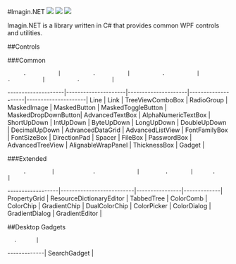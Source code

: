 ﻿#Imagin.NET ![](https://img.shields.io/badge/style-2.1-blue.svg?style=flat&label=version) ![](https://img.shields.io/badge/style-stable-green.svg?style=flat&label=build) ![](https://img.shields.io/badge/style-4.6-red.svg?style=flat&label=.NET)

Imagin.NET is a library written in C# that provides common WPF controls and utilities.

##Controls

###Common

         .          |          .          |          .          |         .          |          .          |
--------------------|---------------------|---------------------|--------------------|---------------------|
Line                | Link                | TreeViewComboBox    | RadioGroup         | MaskedImage         |
MaskedButton        | MaskedToggleButton  | MaskedDropDownButton| AdvancedTextBox    | AlphaNumericTextBox |
ShortUpDown         | IntUpDown           | ByteUpDown          | LongUpDown         | DoubleUpDown        |
DecimalUpDown       | AdvancedDataGrid    | AdvancedListView    | FontFamilyBox      | FontSizeBox         |
DirectionPad        | Spacer              | FileBox             | PasswordBox        | AdvancedTreeView    |
AlignableWrapPanel  | ThicknessBox        | Gadget              |

###Extended

         .        |            .             |        .       |      .      |
------------------|--------------------------|----------------|-------------|
PropertyGrid      | ResourceDictionaryEditor | TabbedTree     | ColorComb   |
ColorChip         | GradientChip             | DualColorChip  | ColorPicker |
ColorDialog       | GradientDialog           | GradientEditor |

##Desktop Gadgets

      .      |
-------------|
SearchGadget |